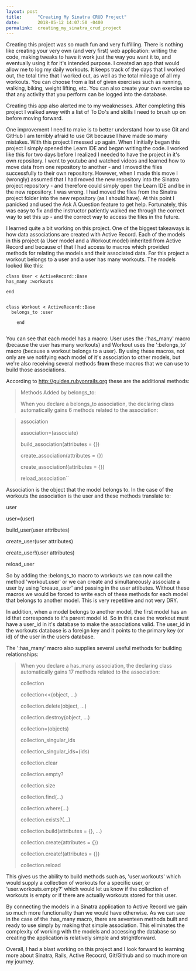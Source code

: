 ```yaml
---
layout: post
title:      "Creating My Sinatra CRUD Project"
date:       2018-05-12 14:07:50 -0400
permalink:  creating_my_sinatra_crud_project
---
```



Creating this project was so much fun and very fulfilling.  There is nothing like creating your very own (and very first) web application: writing the code, making tweaks to have it work just the way you want it to, and eventually using it for it's intended purpose.  I created an app that would allow me to log my daily workouts. It keeps track of the days that I worked out, the total time that I worked out, as well as the total mileage of all my workouts.  You can choose from a list of given exercises such as running, walking, biking, weight lifting, etc. You can also create your own exercise so that any activity that you perform can be logged into the database.  

Creating this app also alerted me to my weaknesses. After completing this project I walked away with  a list of To Do's and skills I need to brush up on before moving forward. 

One improvement I need to make is to better understand how to use Git and GitHub  I am terribly afraid to use Git because I have made so many mistakes. With this project I messed up again.  When I initially began this project  I simply opened the Learn IDE and began writing the code. I worked like this for two days before I realized I needed to have the project in it's own repository. I went to youtube and watched videos and learned how to move data from one repository to another - and I moved the files successfully to their own repository.  However, when I made this move I (wrongly) assumed that I had moved the new repository into the Sinatra project repository - and therefore could simply open the Learn IDE and be in the new repository.  I was wrong. I had moved the files from the Sinatra project folder into the new repository (as I should have).  At this point I panicked and used the Ask A Question feature to get help. Fortunately, this was easy to fix and the instructor patiently walked me through the correct way to set this up - and the correct way to access the files in the future.  

I learned quite a bit working on this project. One of the biggest takeaways is how data associations are created with Active Record. Each of the models in this project (a User model and a Workout model) inherited from Active Record and because of that I had access to macros which provided methods for relating the models and their associated data. For this project a  workout belongs to a user and a user has many workouts.  The models looked like this:

```
class User < ActiveRecord::Base
has_many :workouts

end


class Workout < ActiveRecord::Base
  belongs_to :user
	
	end


```

You can see that each model has a macro: User uses the :'has_many' macro (because the user has many workouts) and Workout uses the ':belongs_to' macro (because a workout belongs to a user). By using these macros, not only are we notifying each model of it's association to other models, but we're also receiving several methods **from** these macros that we can use to build those associations.  

According to  http://guides.rubyonrails.org these are the additional methods:

>   Methods Added by belongs_to:
> 
> 
> When you declare a belongs_to association, the declaring class automatically gains 6 methods related to the association: 

> association
> 
> association=(associate)
> 
> build_association(attributes = {})
> 
> create_association(attributes = {})
> 
> create_association!(attributes = {})
> 
> reload_association``
> 


Association is the object that the model belongs to. In the case of the workouts the association is the user and these methods translate to:

user

user=(user)

build_user(user attributes)

create_user(user attributes)

create_user!(user attributes)

reload_user


So by adding the :belongs_to macro to workouts we can now call the method 'workout.user' or we can create and simultaneously associate a user by using 'creaue_user' and passing in the user attibutes.  Without these macros we would be forced to write each of these methods for each model that belongs to another model.  This is very repetitive and not very DRY. 

In addition, when a model belongs to another model, the first model has an id that corresponds to it's parent model id.  So in this case the workout must have a user_id in it's database to make the associations valid. The user_id in the workouts database is a foreign key and it points to the primary key (or id) of the user in the users database.


The ':has_many' macro also supplies several useful methods for building relationships:


> When you declare a has_many association, the declaring class automatically gains 17 methods related to the association:
> 
> collection
> 
> collection<<(object, ...)
> 
> collection.delete(object, ...)
> 
> collection.destroy(object, ...)
> 
> collection=(objects)
> 
> collection_singular_ids
> 
> collection_singular_ids=(ids)
> 
> collection.clear
> 
> collection.empty?
> 
> collection.size
> 
> collection.find(...)
> 
> collection.where(...)
> 
> collection.exists?(...)
> 
> collection.build(attributes = {}, ...)
> 
> collection.create(attributes = {})
> 
> collection.create!(attributes = {})
> 
> collection.reload
> 

This gives us the ability to build methods such as, 'user.workouts'  which would supply a collection of workouts for a specific user, or 'user.workouts.empty?' which would let us know if the collection of workouts is empty or if there are actually workouts stored for this user.  

By connecting the models in a Sinatra application to Active Record we gain so much more functionality than we would have otherwise.  As we can see in the case of the :has_many macro, there are seventeen methods built and ready to use simply by making that simple association.  This eliminates the complexity of working with the models and accessing the database so creating the application is relatively simple and strightforward.

Overall, I had a blast working on this project and I look forward to learning more about Sinatra, Rails, Active Recocrd, Git/Github and so much more on my journey. 
